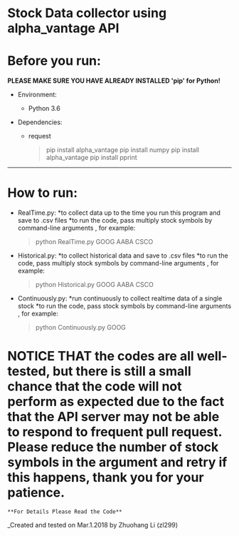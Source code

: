 # Stock Data collector using alpha_vantage API

# Before you run:
  **PLEASE MAKE SURE YOU HAVE ALREADY INSTALLED 'pip' for Python!**
  * Environment:
    + Python 3.6

  * Dependencies:

    + request 
      > pip install alpha_vantage
      > pip install numpy
      > pip install alpha_vantage
      > pip install pprint
--------------------------------------------------------------------------------

# How to run:
  * RealTime.py: 
    *to collect data up to the time you run this program and save to .csv files
    *to run the code, pass multiply stock symbols by command-line arguments
     , for example:
	> python RealTime.py GOOG AABA CSCO

  * Historical.py: 
    *to collect historical data and save to .csv files
    *to run the code, pass multiply stock symbols by command-line arguments
     , for example:
	> python Historical.py GOOG AABA CSCO

  * Continuously.py: 
    *run continuously to collect realtime data of a single stock
    *to run the code, pass stock symbols by command-line arguments
     , for example:
	> python Continuously.py GOOG

# NOTICE THAT the codes are all well-tested, but there is still a small chance that the code will not perform as expected due to the fact that the API server may not be able to respond to frequent pull request. Please reduce the number of stock symbols in the argument and retry if this happens, thank you for your patience. 

    **For Details Please Read the Code**

_Created and tested on Mar.1.2018 by Zhuohang Li (zl299)
